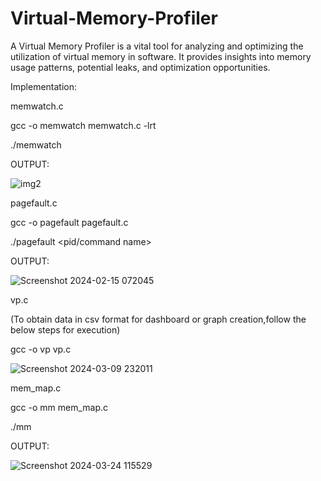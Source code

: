 # Virtual-Memory-Profiler
A Virtual Memory Profiler is a vital tool for analyzing and optimizing the utilization of virtual memory in software. It provides insights into memory usage patterns, potential leaks, and optimization opportunities. ​

Implementation:

memwatch.c

gcc -o memwatch memwatch.c -lrt

./memwatch <pid>

OUTPUT:

![img2](https://github.com/Sirius241/Virtual-Memory-Profiler/assets/130964012/0b552c4d-ae97-4a3c-8822-97afa6ca8a56)

pagefault.c

gcc -o pagefault pagefault.c

./pagefault <pid/command name>

OUTPUT:

![Screenshot 2024-02-15 072045](https://github.com/Sirius241/Virtual-Memory-Profiler/assets/130964012/580c6804-964b-4cfc-ad5d-44f936e99b30)

vp.c

(To obtain data in csv format for dashboard or graph creation,follow the below steps for execution)

gcc -o vp vp.c

![Screenshot 2024-03-09 232011](https://github.com/Sirius241/Virtual-Memory-Profiler/assets/130964012/966cdeed-d32f-4ad5-a1fd-ba55b074f159)

mem_map.c

gcc -o mm mem_map.c

./mm <pid>

OUTPUT:

![Screenshot 2024-03-24 115529](https://github.com/Sirius241/Virtual-Memory-Profiler/assets/130964012/1fd4db43-8e80-4688-8861-506c8286c22c)
